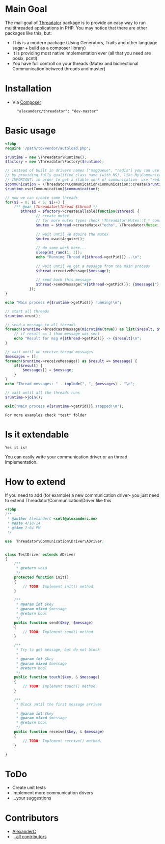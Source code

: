 # Main Goal
The mail goal of [Threadator](https://github.com/AlexanderC/Threadator) package is to provide an easy way to run multithreaded applications in PHP.
You may notice that there are other packages like this, but:

- This is a modern package (Using Generators, Traits and other language sugar + build as a composer library)
- It is providing most native implementation ever (all that you need are posix, pcntl)
- You have full controll on your threads (Mutex and bidirectional Communication betweed threads and master)

# Installation
- Via [Composer](https://getcomposer.org/)

		"alexanderc/threadator": "dev-master"

# Basic usage
```php
<?php
require '/path/to/vendor/autoload.php';

$runtime = new \Threadator\Runtime();
$factory = new \Threadator\Factory($runtime);

// instead of built in drivers names ["msgQueue", "redis"] you can use your own driver
// by providing fully qualified class name (with NS), like My\CommunicationDriver\TestDriver
// IMPORTANT: in order to get a stable work of communication- use "redis" instead of "msgQueue"
$communication = \Threadator\Communication\Communication::create($runtime, 'msgQueue' /* 'redis', ['127.0.0.1'] */ );
$runtime->setCommunication($communication);

// now we can create some threads
for($i = 0; $i < 5; $i++) {
    /** @var \Threadator\Thread $thread */
       $thread = $factory->createCallable(function($thread) {
              // create mutex
			  // for more mutex types check \Threadator\Mutex::T_* constants
              $mutex = $thread->createMutex("echo", \Threadator\Mutex::T_FUNCTION);
			  
			  // wait until we aquire the mutex
			  $mutex->waitAcquire();
			  
			  // do some work here...
			  sleep(mt_rand(1, 3));
			  echo "Running Thread #{$thread->getPid()}...\n";
			  
			  // wait until we get a message from the main process
              $thread->receiveMessage($message);
			  
			  // send back this message
              $thread->sendMessage("#{$thread->getPid()}: {$message}");
           });
}

echo "Main process #{$runtime->getPid()} running!\n";

// start all threads
$runtime->run();

// send a message to all threads
foreach($runtime->broadcastMessage(microtime(true)) as list($result, $thread)) {
	// if result == 1 than message was sent
    echo "Result for msg #{$thread->getPid()} -> {$result}\n";
}

// wait until we receive thread messages
$messages = [];
foreach($runtime->receiveMessage() as $result => $message) {
    if($result) {
        $messages[] = $message;
    }
}
echo "Thread messages: " . implode(", ", $messages) . "\n";

// wait until all the threads runs
$runtime->join();

exit("Main process #{$runtime->getPid()} stopped!\n");
```

	For more examples check "test" folder

# Is it extendable
	
	Yes it is!
	
You can easily write your communication driver or an thread implementation.

# How to extend
If you need to add (for example) a new communication driver- you just need to extend Threadator\Communication\Driver like this

```php
<?php
/**
 * @author AlexanderC <self@alexanderc.me>
 * @date 4/10/14
 * @time 2:04 PM
 */

use  Threadator\Communication\Driver\ADriver;


class TestDriver extends ADriver
{
    /**
     * @return void
     */
    protected function init()
    {
        // TODO: Implement init() method.
    }

    /**
     * @param int $key
     * @param mixed $message
     * @return bool
     */
    public function send($key, $message)
    {
        // TODO: Implement send() method.
    }

    /**
     * Try to get message, but do not block
     *
     * @param int $key
     * @param mixed $message
     * @return bool
     */
    public function touch($key, & $message)
    {
        // TODO: Implement touch() method.
    }

    /**
     * Block until the first message arrives
     *
     * @param int $key
     * @param mixed $message
     * @return bool
     */
    public function receive($key, & $message)
    {
        // TODO: Implement receive() method.
    }

} 	
```

# ToDo
- Create unit tests
- Implement more communication drivers
- ...your suggestions

# Contributors
- [AlexanderC](mailto:self@alexanderc.me)
- ...[all contributors](https://github.com/AlexanderC/Threadator/graphs/contributors)